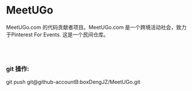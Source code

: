 # MeetUGo
MeetUGo.com 的代码贡献者项目。MeetUGo.com 是一个跨境活动社会，致力于Pinterest For Events. 这是一个民间仓库。







<br>
<br>


### git 操作:

git push git@github-accountB:boxDengJZ/MeetUGo.git
